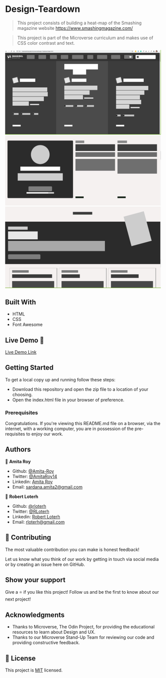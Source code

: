 # Design-Teardown
>This project consists of building a heat-map of the Smashing magazine website https://www.smashingmagazine.com/


> This project is part of the Microverse curriculum and makes use of CSS color contrast and text.

![screenshot](Screenshot-1.png)
![screenshot](Screenshot-2.png)
![screenshot](Screenshot-3.png)

## Built With

- HTML
- CSS
- Font Awesome

## Live Demo 🔴

[Live Demo Link](https://epic-noether-30b5a1.netlify.app/)

## Getting Started

To get a local copy up and running follow these steps:

- Download this repository and open the zip file to a location of your choosing.
- Open the index.html file in your browser of preference.

### Prerequisites

Congratulations. If you're viewing this README.md file on a browser, via the internet, with a working computer, you are in possession of the pre-requisites to enjoy our work.

## Authors

👤 **Amita Roy**

- Github: [@Amita-Roy](https://github.com/Amita-Roy)
- Twitter: [@AmitaRoy14](https://twitter.com/AmitaRoy14)
- Linkedin: [Amita Roy](https://www.linkedin.com/in/amita-roy-3b823b68/)
- Email: sardana.amita2@gmail.com

👤 **Robert Loterh**

- Github: [@rloterh](https://github.com/rloterh)
- Twitter: [@RLoterh](https://twitter.com/RLoterh)
- Linkedin: [Robert Loterh](https://www.linkedin.com/in/robert-loterh-30b265135)
- Email: rloterh@gmail.com

## 🤝 Contributing

The most valuable contribution you can make is honest feedback!

Let us know what you think of our work by getting in touch via social media or by creating an issue here on GitHub.

## Show your support

Give a ⭐️ if you like this project! Follow us and be the first to know about our next project!

## Acknowledgments

- Thanks to Microverse, The Odin Project, for providing the educational resources to learn about Design and UX.
- Thanks to our Microverse Stand-Up Team for reviewing our code and providing constructive feedback.

## 📝 License

This project is [MIT](lic.url) licensed.
